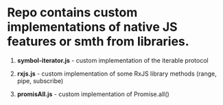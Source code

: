 # Repo contains custom implementations of native JS features or smth from libraries.

1. **symbol-iterator.js** - custom implementation of the iterable protocol

1. **rxjs.js** - custom implementation of some RxJS library methods (range, pipe, subscribe)

1. **promisAll.js** - custom implementation of Promise.all()
